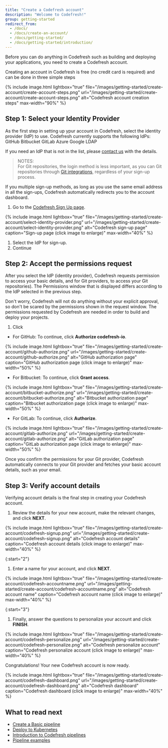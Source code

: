 ```yaml
---
title: "Create a Codefresh account"
description: "Welcome to Codefresh!"
group: getting-started
redirect_from:
  - /docs/
  - /docs/create-an-account/
  - /docs/getting-started/
  - /docs/getting-started/introduction/
---
```

Before you can do anything in Codefresh such as building and deploying your applications, you need to create a Codefresh account.

Creating an account in Codefresh is free (no credit card is required) and can be done in three simple steps

{% include 
image.html 
lightbox="true" 
file="/images/getting-started/create-account/create-account-steps.png" 
url="/images/getting-started/create-account/create-account-steps.png"
alt="Codefresh account creation steps" 
max-width="90%" 
%}

## Step 1: Select your Identity Provider
As the first step in setting up ypur account in Codefresh, select the identity provider (IdP) to use. 
Codefresh currently supports the following IdPs:
GitHub
Bitbucket
GitLab 
Azure
Google 
LDAP

If you need an IdP that is not in the list, please [contact us](https://codefresh.io/contact-us/) with the details.

>NOTES:  
  For Git repositories, the login method is less important, as you can Git repositories through [Git integrations]({{site.baseurl}}/docs/integrations/git-providers/), regardless of your sign-up process.  

  If you multiple sign-up methods, as long as you use the same email address in all the sign-ups, Codefresh automatically redirects you to the account dashboard.

1. Go to the [Codefresh Sign Up page](https://g.codefresh.io/signup).  <!---need to change the URL and the screenshot-->


{% include 
image.html 
lightbox="true" 
file="/images/getting-started/create-account/select-identity-provider.png" 
url="/images/getting-started/create-account/select-identity-provider.png"
alt="Codefresh sign-up page" 
caption="Sign-up page (click image to enlarge)" 
max-width="40%" 
%}

1. Select the IdP for sign-up.
1. Continue 



## Step 2: Accept the permissions request

After you select the IdP (identity provider), Codefresh requests permission to access your basic details, and for Git providers, to access your Git repositories). The Permissions window that is displayed differs according to the IdP selected in the previous step.

Don't worry, Codefresh will not do anything without your explicit approval, so don't be scared by the permissions shown
in the request window. The permissions requested by Codefresh are needed in order to build and deploy your projects.

1. Click 

  * For GitHub: To continue, click **Authorize codefresh-io**.

{% include 
image.html 
lightbox="true" 
file="/images/getting-started/create-account/github-authorize.png" 
url="/images/getting-started/create-account/github-authorize.png"
alt="GitHub authorization page" 
caption="GitHub authorization page (click image to enlarge)" 
max-width="50%" 
%}

* For Bitbucket: To continue, click **Grant access**.


{% include 
image.html 
lightbox="true" 
file="/images/getting-started/create-account/bitbucket-authorize.png" 
url="/images/getting-started/create-account/bitbucket-authorize.png"
alt="Bitbucket authorization page" 
caption="Bitbucket authorization page (click image to enlarge)" 
max-width="50%" 
%}

* For GitLab: To continue, click **Authorize**.


{% include 
image.html 
lightbox="true" 
file="/images/getting-started/create-account/gitlab-authorize.png" 
url="/images/getting-started/create-account/gitlab-authorize.png"
alt="GitLab authorization page" 
caption="GitLab authorization page (click image to enlarge)" 
max-width="50%" 
%}

Once you confirm the permissions for your Git provider, Codefresh automatically connects to your Git provider and fetches your basic account details, such as your email.


## Step 3: Verify account details

Verifying account details is the final step in creating your Codefresh account. 

1. Review the details for your new account, make the relevant changes, and click **NEXT**. 

{% include 
image.html 
lightbox="true" 
file="/images/getting-started/create-account/codefresh-signup.png" 
url="/images/getting-started/create-account/codefresh-signup.png" 
alt="Codefresh account details" 
caption="Codefresh account details (click image to enlarge)" 
max-width="40%" 
%}

{:start="2"}
1. Enter a name for your account, and click **NEXT**.

{% include 
image.html 
lightbox="true" 
file="/images/getting-started/create-account/codefresh-accountname.png" 
url="/images/getting-started/create-account/codefresh-accountname.png" 
alt="Codefresh account name" 
caption="Codefresh account name (click image to enlarge)" 
max-width="40%" 
%}

{:start="3"}
1. Finally, answer the questions to personalize your account and click **FINISH**.

{% include 
image.html 
lightbox="true" 
file="/images/getting-started/create-account/codefresh-personalize.png" 
url="/images/getting-started/create-account/codefresh-personalize.png" 
alt="Codefresh personalize account" 
caption="Codefresh personalize account (click image to enlarge)" 
max-width="40%" 
%}

Congratulations! Your new Codefresh account is now ready.

{% include 
image.html 
lightbox="true" 
file="/images/getting-started/create-account/codefresh-dashboard.png" 
url="/images/getting-started/create-account/codefresh-dashboard.png" 
alt="Codefresh dashboard" 
caption="Codefresh dashboard (click image to enlarge)" 
max-width="40%" 
%}



<!---nned to verify
The next step is learning how to [build your first application]({{site.baseurl}}/docs/getting-started/create-a-basic-pipeline/).


## Other Git connection options



Codefresh also supports Atlassian Stash/Bitbucket Server. You need to [contact us](https://codefresh.io/contact-us/) to enable this integration before you can use it for your account.


{% include 
image.html 
lightbox="true" 
file="/images/getting-started/create-account/stash.png" 
url="/images/getting-started/create-account/stash.png" 
alt="Codefresh and Atlassian Stash" 
caption="Codefresh and Atlassian Stash" 
max-width="100%" 
%}


Once that is done, follow the [Stash instructions]({{site.baseurl}}/docs/integrations/git-providers/#atlassian-stash) for more information. 



## Using Codefresh in a secure corporate environment

If your source code repositories are in a private Git account that lies behind your company firewall, or simply has no access to the Internet, we can still help you!

{% include 
image.html 
lightbox="true" 
file="/images/getting-started/create-account/git-firewall.png" 
url="/images/getting-started/create-account/git-firewall.png" 
alt="Git behind firewall" 
caption="Git behind firewall" 
max-width="100%" 
%}

We can establish a VPN / tunnel to your network or discuss options for an on-premises Codefresh deployment. Please [contact us to get started](https://codefresh.io/contact-us/).

-->
## What to read next

* [Create a Basic pipeline]({{site.baseurl}}/docs/getting-started/create-a-basic-pipeline/)
* [Deploy to Kubernetes]({{site.baseurl}}/docs/getting-started/deployment-to-kubernetes-quick-start-guide/)
* [Introduction to Codefresh pipelines]({{site.baseurl}}/docs/configure-ci-cd-pipeline/introduction-to-codefresh-pipelines/)
* [Pipeline examples]({{site.baseurl}}/docs/example-catalog/cd-examples/)


